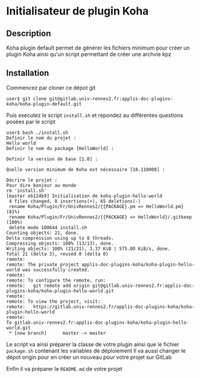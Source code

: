 # Initialisateur de plugin Koha
## Description
Koha plugin default permet de générer les fichiers minimum pour créer un plugin Koha ainsi qu'un script permettant de créer une archvie kpz
## Installation
Commencez par cloner ce dépot git
```
user$ git clone git@gitlab.univ-rennes2.fr:applis-doc-plugins-koha/koha-plugin-default.git
```
Puis executez le script `install.sh` et répondez au différentes questions posées par le script
```
user$ bash ./install.sh
Definir le nom du projet :
Hello world
Definir le nom du package [HelloWorld] :

Definir la version de base [1.0] :

Quelle version minimum de Koha est nécessaire [18.110000] :

Décrire le projet :
Pour dire bonjour au monde
rm 'install.sh'
[master eb124b9] Initialisation de koha-plugin-hello-world
 4 files changed, 8 insertions(+), 65 deletions(-)
 rename Koha/Plugin/Fr/UnivRennes2/{{PACKAGE}.pm => HelloWorld.pm} (81%)
 rename Koha/Plugin/Fr/UnivRennes2/{{PACKAGE} => HelloWorld}/.gitkeep (100%)
 delete mode 100644 install.sh
Counting objects: 21, done.
Delta compression using up to 8 threads.
Compressing objects: 100% (13/13), done.
Writing objects: 100% (21/21), 3.37 KiB | 575.00 KiB/s, done.
Total 21 (delta 3), reused 0 (delta 0)
remote: 
remote: The private project applis-doc-plugins-koha/koha-plugin-hello-world was successfully created.
remote: 
remote: To configure the remote, run:
remote:   git remote add origin git@gitlab.univ-rennes2.fr:applis-doc-plugins-koha/koha-plugin-hello-world.git
remote: 
remote: To view the project, visit:
remote:   https://gitlab.univ-rennes2.fr/applis-doc-plugins-koha/koha-plugin-hello-world
remote: 
To gitlab.univ-rennes2.fr:applis-doc-plugins-koha/koha-plugin-hello-world.git
 * [new branch]      master -> master
```
Le script va ainsi préparer la classe de votre plugin ainsi que le fichier `package.sh` contenant les variables de déploiement
Il va aussi changer le dépot origin pour en créer un nouveau pour votre projet sur GitLab

Enfin il va préparer le `README.md` de votre projet
